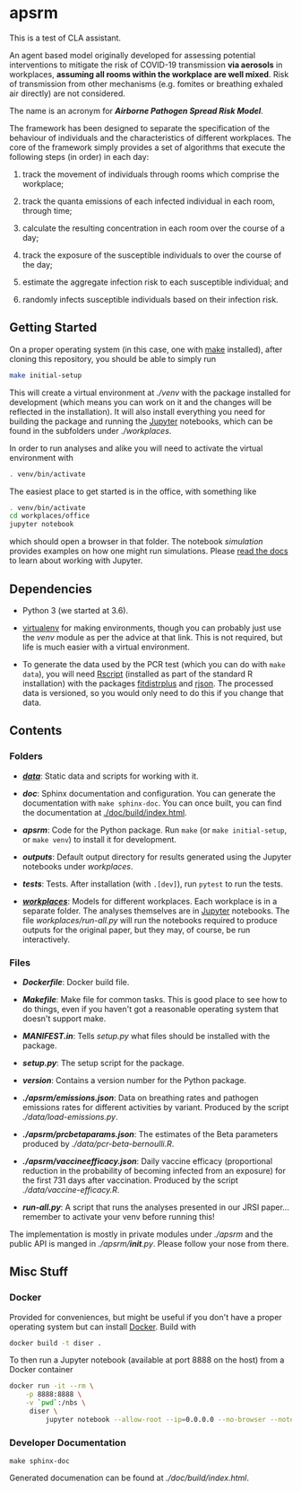 # apsrm

This is a test of CLA assistant.

An agent based model originally developed for assessing potential interventions to mitigate the risk
of COVID-19 transmission **via aerosols** in workplaces, **assuming all rooms within the workplace
are well mixed**. Risk of transmission from other mechanisms (e.g. fomites or breathing exhaled air
directly) are not considered.

The name is an acronym for ***Airborne Pathogen Spread Risk Model***.

The framework has been designed to separate the specification of the behaviour of individuals and
the characteristics of different workplaces. The core of the framework simply provides a set of
algorithms that execute the following steps (in order) in each day:

1. track the movement of individuals through rooms which comprise the workplace;

1. track the quanta emissions of each infected individual in each room, through time;

1. calculate the resulting concentration in each room over the course of a day;

1. track the exposure of the susceptible individuals to over the course of the day;

1. estimate the aggregate infection risk to each susceptible individual; and

1. randomly infects susceptible individuals based on their infection risk.




## Getting Started

On a proper operating system (in this case, one with [make](https://www.gnu.org/software/make/)
installed), after cloning this repository, you should be able to simply run

```bash
make initial-setup
```

This will create a virtual environment at *./venv* with the package installed for development (which
means you can work on it and the changes will be reflected in the installation). It will also
install everything you need for building the package and running the [Jupyter](https://jupyter.org/)
notebooks, which can be found in the subfolders under *./workplaces*.

In order to run analyses and alike you will need to activate the virtual environment with

```bash
. venv/bin/activate
```

The easiest place to get started is in the office, with something like

```bash
. venv/bin/activate
cd workplaces/office
jupyter notebook
```

which should open a browser in that folder. The notebook *simulation* provides examples on how one
might run simulations. Please [read the docs](https://jupyter-notebook.readthedocs.io/en/stable/) to
learn about working with Jupyter.




## Dependencies

- Python 3 (we started at 3.6).

- [virtualenv](https://virtualenv.pypa.io/en/latest/) for making environments, though you can
  probably just use the *venv* module as per the advice at that link. This is not required, but life
is much easier with a virtual environment.

- To generate the data used by the PCR test (which you can do with `make data`), you will need
  [Rscript](https://www.rdocumentation.org/packages/utils/versions/3.6.2/topics/Rscript) (installed
  as part of the standard R installation) with the packages
  [fitdistrplus](https://cran.r-project.org/package=fitdistrplus) and
  [rjson](https://CRAN.R-project.org/package=rjson). The processed data is versioned, so you would
  only need to do this if you change that data.




## Contents



### Folders

- ***[data](./data/README.md)***: Static data and scripts for working with it.

- ***doc***: Sphinx documentation and configuration. You can generate the documentation with `make
  sphinx-doc`. You can once built, you can find the documentation at
  [./doc/build/index.html](./doc/build/index.html).

- ***apsrm***: Code for the Python package. Run `make` (or `make initial-setup`, or `make venv`)
  to install it for development.

- ***outputs***: Default output directory for results generated using the Jupyter notebooks under
  *workplaces*.

- ***tests***: Tests. After installation (with `.[dev]`), run `pytest` to run the tests.

- ***[workplaces](./workplaces/README.md)***: Models for different workplaces. Each workplace is in
  a separate folder. The analyses themselves are in [Jupyter](https://jupyter.org) notebooks. The
  file *workplaces/run-all.py* will run the notebooks required to produce outputs for the original
  paper, but they may, of course, be run interactively.



### Files

- ***Dockerfile***: Docker build file.

- ***Makefile***: Make file for common tasks. This is good place to see how to do things, even if
  you haven't got a reasonable operating system that doesn't support make.

- ***MANIFEST.in***: Tells *setup.py* what files should be installed with the package.

- ***setup.py***: The setup script for the package.

- ***version***: Contains a version number for the Python package.

- ***./apsrm/emissions.json***: Data on breathing rates and pathogen emissions rates for
  different activities by variant. Produced by the script *./data/load-emissions.py*.

- ***./apsrm/prcbetaparams.json***: The estimates of the Beta parameters produced by
  *./data/pcr-beta-bernoulli.R*.

- ***./apsrm/vaccineefficacy.json***: Daily vaccine efficacy (proportional reduction in the
  probability of becoming infected from an exposure) for the first 731 days after vaccination.
  Produced by the script *./data/vaccine-efficacy.R*.

- ***run-all.py***: A script that runs the analyses presented in our JRSI paper... remember to
  activate your venv before running this!

The implementation is mostly in private modules under *./apsrm* and the public API is manged in
*./apsrm/__init__.py*. Please follow your nose from there.




## Misc Stuff



### Docker

Provided for conveniences, but might be useful if you don't have a proper operating system but can
install [Docker](https://www.docker.com/).  Build with

```bash
docker build -t diser .
```

To then run a Jupyter notebook (available at port 8888 on the host) from a Docker container

```bash
docker run -it --rm \
    -p 8888:8888 \
    -v `pwd`:/nbs \
     diser \
         jupyter notebook --allow-root --ip=0.0.0.0 --no-browser --notebook-dir=/nbs
```



### Developer Documentation

```make sphinx-doc```

Generated documenation can be found at *./doc/build/index.html*.
